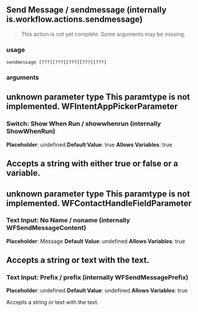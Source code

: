 
## Send Message / sendmessage (internally is.workflow.actions.sendmessage)

> This action is not yet complete. Some arguments may be missing.

### usage
`sendmessage [???][???][???][???][???]`

### arguments
unknown parameter type This paramtype is not implemented. WFIntentAppPickerParameter
---
### Switch: Show When Run / showwhenrun (internally ShowWhenRun)
**Placeholder**: undefined
**Default Value**: true
**Allows Variables**: true


Accepts a string with either true or false
or a variable.
---
unknown parameter type This paramtype is not implemented. WFContactHandleFieldParameter
---
### Text Input: No Name / noname (internally WFSendMessageContent)
**Placeholder**: Message
**Default Value**: undefined
**Allows Variables**: true


Accepts a string 
or text
with the text.
---
### Text Input: Prefix / prefix (internally WFSendMessagePrefix)
**Placeholder**: undefined
**Default Value**: undefined
**Allows Variables**: true


Accepts a string 
or text
with the text.
